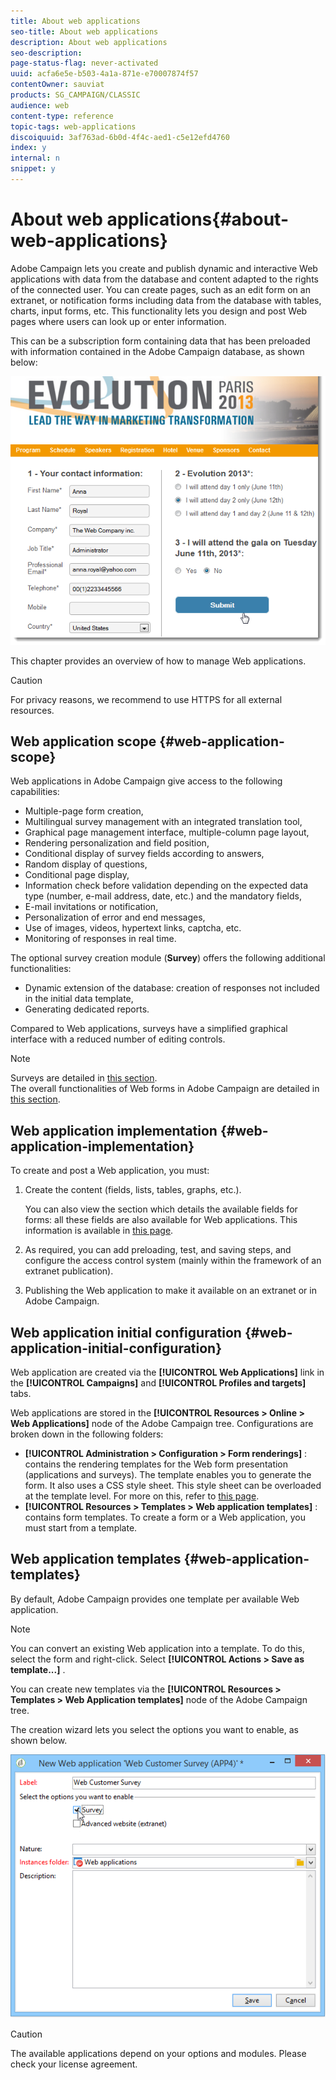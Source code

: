 ```yaml
---
title: About web applications
seo-title: About web applications
description: About web applications
seo-description: 
page-status-flag: never-activated
uuid: acfa6e5e-b503-4a1a-871e-e70007874f57
contentOwner: sauviat
products: SG_CAMPAIGN/CLASSIC
audience: web
content-type: reference
topic-tags: web-applications
discoiquuid: 3af763ad-6b0d-4f4c-aed1-c5e12efd4760
index: y
internal: n
snippet: y
---
```


# About web applications{#about-web-applications}

Adobe Campaign lets you create and publish dynamic and interactive Web applications with data from the database and content adapted to the rights of the connected user. You can create pages, such as an edit form on an extranet, or notification forms including data from the database with tables, charts, input forms, etc. This functionality lets you design and post Web pages where users can look up or enter information.

This can be a subscription form containing data that has been preloaded with information contained in the Adobe Campaign database, as shown below:

![](assets/webapp_form_sample.png)

This chapter provides an overview of how to manage Web applications.

>[!CAUTION]
>
>For privacy reasons, we recommend to use HTTPS for all external resources.

## Web application scope {#web-application-scope}

Web applications in Adobe Campaign give access to the following capabilities:

* Multiple-page form creation,
* Multilingual survey management with an integrated translation tool,
* Graphical page management interface, multiple-column page layout,
* Rendering personalization and field position,
* Conditional display of survey fields according to answers,
* Random display of questions,
* Conditional page display,
* Information check before validation depending on the expected data type (number, e-mail address, date, etc.) and the mandatory fields,
* E-mail invitations or notification,
* Personalization of error and end messages,
* Use of images, videos, hypertext links, captcha, etc.
* Monitoring of responses in real time.

The optional survey creation module (**Survey**) offers the following additional functionalities:

* Dynamic extension of the database: creation of responses not included in the initial data template,
* Generating dedicated reports.

Compared to Web applications, surveys have a simplified graphical interface with a reduced number of editing controls.

>[!NOTE]
>
>Surveys are detailed in [this section](https://helpx.adobe.com/campaign/classic/web/using/about-surveys.html).  
>The overall functionalities of Web forms in Adobe Campaign are detailed in [this section](https://helpx.adobe.com/campaign/classic/web/using/about-web-forms.html).

## Web application implementation {#web-application-implementation}

To create and post a Web application, you must:

1. Create the content (fields, lists, tables, graphs, etc.).

   You can also view the section which details the available fields for forms: all these fields are also available for Web applications. This information is available in [this page](https://helpx.adobe.com/campaign/classic/web/using/adding-fields-to-a-web-form.html).

1. As required, you can add preloading, test, and saving steps, and configure the access control system (mainly within the framework of an extranet publication).
1. Publishing the Web application to make it available on an extranet or in Adobe Campaign.

## Web application initial configuration {#web-application-initial-configuration}

Web application are created via the **[!UICONTROL Web Applications]** link in the **[!UICONTROL Campaigns]** and **[!UICONTROL Profiles and targets]** tabs.

Web applications are stored in the **[!UICONTROL Resources > Online > Web Applications]** node of the Adobe Campaign tree. Configurations are broken down in the following folders:

* **[!UICONTROL Administration > Configuration > Form renderings]** : contains the rendering templates for the Web form presentation (applications and surveys). The template enables you to generate the form. It also uses a CSS style sheet. This style sheet can be overloaded at the template level. For more on this, refer to [this page](https://helpx.adobe.com/campaign/classic/web/using/form-rendering.html#selecting-the-form-rendering-template).
* **[!UICONTROL Resources > Templates > Web application templates]** : contains form templates. To create a form or a Web application, you must start from a template.

## Web application templates {#web-application-templates}

By default, Adobe Campaign provides one template per available Web application.

>[!NOTE]
>
>You can convert an existing Web application into a template. To do this, select the form and right-click. Select **[!UICONTROL Actions > Save as template...]** .

You can create new templates via the **[!UICONTROL Resources > Templates > Web Application templates]** node of the Adobe Campaign tree.

The creation wizard lets you select the options you want to enable, as shown below. 

![](assets/webapp_create_template.png)

>[!CAUTION]
>
>The available applications depend on your options and modules. Please check your license agreement.

